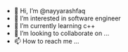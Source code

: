 - 👋 Hi, I’m @nayyarashfaq
- 👀 I’m interested in software engineer 
- 🌱 I’m currently learning c++
- 💞️ I’m looking to collaborate on ...
- 📫 How to reach me ...

<!---
nayyarashfaq/nayyarashfaq is a ✨ special ✨ repository because its `README.md` (this file) appears on your GitHub profile.
You can click the Preview link to take a look at your changes.
--->
